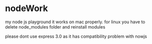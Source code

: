 nodeWork
========

my node js playground it works on mac properly.
for linux you have to delete node_modules folder and reinstall modules

please dont use express 3.0 as it has compatibility problem with nowjs

 
